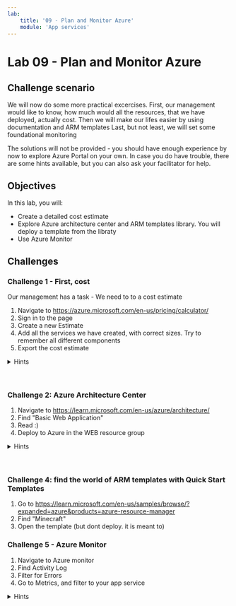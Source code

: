 ```yaml
---
lab:
    title: '09 - Plan and Monitor Azure'
    module: 'App services'
---
```


# Lab 09 - Plan and Monitor Azure

## Challenge scenario

We will now do some more practical excercises. 
First, our management would like to know, how much would all the resources, that we have deployed, actually cost. 
Then we will make our lifes easier by using documentation and ARM templates
Last, but not least, we will set some foundational monitoring


The solutions will not be provided - you should have enough experience by now to explore Azure Portal on your own. In case you do have trouble, there are some hints available, but you can also ask your facilitator for help.

## Objectives

In this lab, you will:

+ Create a detailed cost estimate
+ Explore Azure architecture center and ARM templates library. You will deploy a template from the libraty
+ Use Azure Monitor


## Challenges

### Challenge 1 - First, cost

Our management has a task - We need to to a cost estimate

1. Navigate to https://azure.microsoft.com/en-us/pricing/calculator/
1. Sign in to the page
1. Create a new Estimate
1. Add all the services we have created, with correct sizes. Try to remember all different components
1. Export the cost estimate



<details>
  <summary markdown="span">Hints</summary>

    3 Virtual machines
    4 Disks
    Virtual Networks
    IP Addresses
    App Service (S1)
    SQL Server
    Logic App

</details>
<br/><br/>


### Challenge 2: Azure Architecture Center


1. Navigate to https://learn.microsoft.com/en-us/azure/architecture/
1. Find "Basic Web Application"
1. Read :)
1. Deploy to Azure in the WEB resource group


<details>
  <summary markdown="span">Hints</summary>



</details>
<br/><br/>

### Challenge 4: find the world of ARM templates with Quick Start Templates

1. Go to https://learn.microsoft.com/en-us/samples/browse/?expanded=azure&products=azure-resource-manager 
1. Find "Minecraft"
1. Open the template (but dont deploy. it is meant to)


### Challenge 5 - Azure Monitor

1. Navigate to Azure monitor
1. Find Activity Log
1. Filter for Errors
1. Go to Metrics, and filter to your app service



<details>
  <summary markdown="span">Hints</summary>


</details>
<br/><br/>
